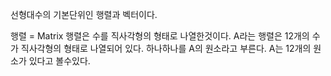 선형대수의 기본단위인 행렬과 벡터이다.

행렬 = Matrix
행렬은 수를 직사각형의 형태로 나열한것이다.
A라는 행렬은 12개의 수가 직사각형의 형태로 나열되어 있다.
하나하나를 A의 원소라고 부른다.
A는 12개의 원소가 있다고 볼수있다.
